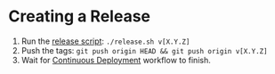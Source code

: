 # Creating a Release

1. Run the [release script](./release.sh): `./release.sh v[X.Y.Z]`
2. Push the tags: `git push origin HEAD && git push origin v[X.Y.Z]`
3. Wait for [Continuous Deployment](https://github.com/n3tw0rth/jired/actions) workflow to finish.
